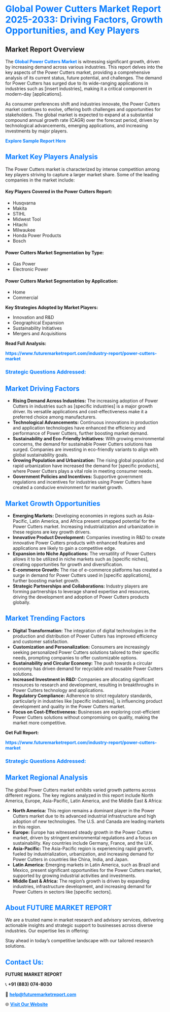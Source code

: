 <h1 style="color: #007BFF;">Global Power Cutters Market Report 2025-2033: Driving Factors, Growth Opportunities, and Key Players</h1>

<section id="overview">
<h2>Market Report Overview</h2>
<p>The <a href="https://www.futuremarketreport.com/industry-report/power-cutters-market" style="color: #007BFF; text-decoration: none;"><strong>Global Power Cutters Market</strong></a> is witnessing significant growth, driven by increasing demand across various industries. This report delves into the key aspects of the Power Cutters market, providing a comprehensive analysis of its current status, future potential, and challenges. The demand for Power Cutters has surged due to its wide-ranging applications in industries such as [insert industries], making it a critical component in modern-day [applications].</p>
<p>As consumer preferences shift and industries innovate, the Power Cutters market continues to evolve, offering both challenges and opportunities for stakeholders. The global market is expected to expand at a substantial compound annual growth rate (CAGR) over the forecast period, driven by technological advancements, emerging applications, and increasing investments by major players.</p>
</section>

<section id="overview">
<p><a href="https://www.futuremarketreport.com/request-sample/reportId=109421" style="color: #007BFF; text-decoration: none;"><strong>Explore Sample Report Here</strong></a></p>
</section>

<section id="key-players">
<h2 style="color: #007BFF;">Market Key Players Analysis</h2>
<p>The Power Cutters market is characterized by intense competition among key players striving to capture a larger market share. Some of the leading companies in the market include:</p>
<h4>Key Players Covered in the Power Cutters Report:</h4>
<ul><li>Husqvarna</li><li>Makita</li><li>STIHL</li><li>Midwest Tool</li><li>Hitachi</li><li>Milwaukee</li><li>Honda Power Products</li><li>Bosch</li></ul>
<h4>Power Cutters Market Segmentation by Type:</h4>
<ul><li>Gas Power</li><li>Electronic Power</li></ul>

<h4>Power Cutters Market Segmentation by Application:</h4>
<ul><li>Home</li><li>Commercial</li></ul>
<p><strong>Key Strategies Adopted by Market Players:</strong></p>
<ul>
<li>Innovation and R&D</li>
<li>Geographical Expansion</li>
<li>Sustainability Initiatives</li>
<li>Mergers and Acquisitions</li>
</ul>
</section>

<section>
<p><strong>Read Full Analysis: </strong></p><a href="https://www.futuremarketreport.com/industry-report/power-cutters-market" style="color: #007BFF; text-decoration: none;"><strong>https://www.futuremarketreport.com/industry-report/power-cutters-market</strong></a>
<h3 style="color: #007BFF;">Strategic Questions Addressed:</h3>
</section>

<section id="driving-factors">
<h2 style="color: #007BFF;">Market Driving Factors</h2>
<ul>
<li><strong>Rising Demand Across Industries:</strong> The increasing adoption of Power Cutters in industries such as [specific industries] is a major growth driver. Its versatile applications and cost-effectiveness make it a preferred choice among manufacturers.</li>
<li><strong>Technological Advancements:</strong> Continuous innovations in production and application technologies have enhanced the efficiency and performance of Power Cutters, further boosting market demand.</li>
<li><strong>Sustainability and Eco-Friendly Initiatives:</strong> With growing environmental concerns, the demand for sustainable Power Cutters solutions has surged. Companies are investing in eco-friendly variants to align with global sustainability goals.</li>
<li><strong>Growing Population and Urbanization:</strong> The rising global population and rapid urbanization have increased the demand for [specific products], where Power Cutters plays a vital role in meeting consumer needs.</li>
<li><strong>Government Policies and Incentives:</strong> Supportive government regulations and incentives for industries using Power Cutters have created a conducive environment for market growth.</li>
</ul>
</section>

<section id="growth-opportunities">
<h2 style="color: #007BFF;">Market Growth Opportunities</h2>
<ul>
<li><strong>Emerging Markets:</strong> Developing economies in regions such as Asia-Pacific, Latin America, and Africa present untapped potential for the Power Cutters market. Increasing industrialization and urbanization in these regions are key growth drivers.</li>
<li><strong>Innovative Product Development:</strong> Companies investing in R&D to create innovative Power Cutters products with enhanced features and applications are likely to gain a competitive edge.</li>
<li><strong>Expansion into Niche Applications:</strong> The versatility of Power Cutters allows it to be utilized in niche markets such as [specific niches], creating opportunities for growth and diversification.</li>
<li><strong>E-commerce Growth:</strong> The rise of e-commerce platforms has created a surge in demand for Power Cutters used in [specific applications], further boosting market growth.</li>
<li><strong>Strategic Partnerships and Collaborations:</strong> Industry players are forming partnerships to leverage shared expertise and resources, driving the development and adoption of Power Cutters products globally.</li>
</ul>
</section>

<section id="trending-factors">
<h2 style="color: #007BFF;">Market Trending Factors</h2>
<ul>
<li><strong>Digital Transformation:</strong> The integration of digital technologies in the production and distribution of Power Cutters has improved efficiency and customer satisfaction.</li>
<li><strong>Customization and Personalization:</strong> Consumers are increasingly seeking personalized Power Cutters solutions tailored to their specific needs, prompting companies to offer customizable options.</li>
<li><strong>Sustainability and Circular Economy:</strong> The push towards a circular economy has driven demand for recyclable and reusable Power Cutters solutions.</li>
<li><strong>Increased Investment in R&D:</strong> Companies are allocating significant resources to research and development, resulting in breakthroughs in Power Cutters technology and applications.</li>
<li><strong>Regulatory Compliance:</strong> Adherence to strict regulatory standards, particularly in industries like [specific industries], is influencing product development and quality in the Power Cutters market.</li>
<li><strong>Focus on Cost-Effectiveness:</strong> Businesses are exploring cost-efficient Power Cutters solutions without compromising on quality, making the market more competitive.</li>
</ul>
</section>

<section>
<p><strong>Get Full Report: </strong></p><a href="https://www.futuremarketreport.com/industry-report/power-cutters-market" style="color: #007BFF; text-decoration: none;"><strong>https://www.futuremarketreport.com/industry-report/power-cutters-market</strong></a>
<h3 style="color: #007BFF;">Strategic Questions Addressed:</h3>
</section>


<section id="regional-analysis">
<h2 style="color: #007BFF;">Market Regional Analysis</h2>
<p>The global Power Cutters market exhibits varied growth patterns across different regions. The key regions analyzed in this report include North America, Europe, Asia-Pacific, Latin America, and the Middle East & Africa:</p>
<ul>
<li><strong>North America:</strong> This region remains a dominant player in the Power Cutters market due to its advanced industrial infrastructure and high adoption of new technologies. The U.S. and Canada are leading markets in this region.</li>
<li><strong>Europe:</strong> Europe has witnessed steady growth in the Power Cutters market, driven by stringent environmental regulations and a focus on sustainability. Key countries include Germany, France, and the U.K.</li>
<li><strong>Asia-Pacific:</strong> The Asia-Pacific region is experiencing rapid growth, fueled by industrialization, urbanization, and increasing demand for Power Cutters in countries like China, India, and Japan.</li>
<li><strong>Latin America:</strong> Emerging markets in Latin America, such as Brazil and Mexico, present significant opportunities for the Power Cutters market, supported by growing industrial activities and investments.</li>
<li><strong>Middle East & Africa:</strong> The region’s growth is driven by expanding industries, infrastructure development, and increasing demand for Power Cutters in sectors like [specific sectors].</li>
</ul>
</section>

<footer>
<h2 style="color: #007BFF;">About FUTURE MARKET REPORT</h2>
<p>We are a trusted name in market research and advisory services, delivering actionable insights and strategic support to businesses across diverse industries. Our expertise lies in offering:</p>

<p>Stay ahead in today’s competitive landscape with our tailored research solutions.</p>

<h2 style="color: #007BFF;">Contact Us:</h2>
<p><strong>FUTURE MARKET REPORT</strong></p>
<p>📞 <strong>+91 (883) 074-8030</strong></p>
<p>📧 <strong><a href="mailto:help@futuremarketreport.com" style="color: #007BFF;">help@futuremarketreport.com</a></strong></p>
<p>🌐 <strong><a href="https://www.futuremarketreport.com/" style="color: #007BFF;">Visit Our Website</a></strong></p>
</footer>